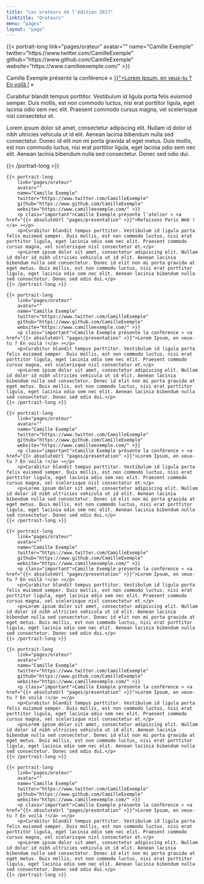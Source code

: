 ```yaml
---
title: "Les orateurs de l'édition 2017"
linktitle: "Orateurs"
menu: "pages"
layout: "page"
---
```


<div class="line-list">
    {{< portrait-long
        link="pages/orateur"
        avatar=""
        name="Camille Exemple"
        twitter="https://www.twitter.com/CamilleExemple"
        github="https://www.github.com/CamilleExemple"
        website="https://www.camilleexemple.com/" >}}
        <p class="important">Camille Exemple présente la conférence « <a href="{{< absoluteUrl "pages/presentation" >}}">Lorem Ipsum, en veux-tu ? En voilà !</a> »</p>
        <p>Curabitur blandit tempus porttitor. Vestibulum id ligula porta felis euismod semper. Duis mollis, est non commodo luctus, nisi erat porttitor ligula, eget lacinia odio sem nec elit. Praesent commodo cursus magna, vel scelerisque nisl consectetur et.</p>
        <p>Lorem ipsum dolor sit amet, consectetur adipiscing elit. Nullam id dolor id nibh ultricies vehicula ut id elit. Aenean lacinia bibendum nulla sed consectetur. Donec id elit non mi porta gravida at eget metus. Duis mollis, est non commodo luctus, nisi erat porttitor ligula, eget lacinia odio sem nec elit. Aenean lacinia bibendum nulla sed consectetur. Donec sed odio dui.</p>
    {{< /portrait-long >}}

    {{< portrait-long
        link="pages/orateur"
        avatar=""
        name="Camille Exemple"
        twitter="https://www.twitter.com/CamilleExemple"
        github="https://www.github.com/CamilleExemple"
        website="https://www.camilleexemple.com/" >}}
        <p class="important">Camille Exemple présente l'atelier « <a href="{{< absoluteUrl "pages/presentation" >}}">Refaisons Paris Web !</a> »</p>
        <p>Curabitur blandit tempus porttitor. Vestibulum id ligula porta felis euismod semper. Duis mollis, est non commodo luctus, nisi erat porttitor ligula, eget lacinia odio sem nec elit. Praesent commodo cursus magna, vel scelerisque nisl consectetur et.</p>
        <p>Lorem ipsum dolor sit amet, consectetur adipiscing elit. Nullam id dolor id nibh ultricies vehicula ut id elit. Aenean lacinia bibendum nulla sed consectetur. Donec id elit non mi porta gravida at eget metus. Duis mollis, est non commodo luctus, nisi erat porttitor ligula, eget lacinia odio sem nec elit. Aenean lacinia bibendum nulla sed consectetur. Donec sed odio dui.</p>
    {{< /portrait-long >}}

    {{< portrait-long
        link="pages/orateur"
        avatar=""
        name="Camille Exemple"
        twitter="https://www.twitter.com/CamilleExemple"
        github="https://www.github.com/CamilleExemple"
        website="https://www.camilleexemple.com/" >}}
        <p class="important">Camille Exemple présente la conférence « <a href="{{< absoluteUrl "pages/presentation" >}}">Lorem Ipsum, en veux-tu ? En voilà !</a> »</p>
        <p>Curabitur blandit tempus porttitor. Vestibulum id ligula porta felis euismod semper. Duis mollis, est non commodo luctus, nisi erat porttitor ligula, eget lacinia odio sem nec elit. Praesent commodo cursus magna, vel scelerisque nisl consectetur et.</p>
        <p>Lorem ipsum dolor sit amet, consectetur adipiscing elit. Nullam id dolor id nibh ultricies vehicula ut id elit. Aenean lacinia bibendum nulla sed consectetur. Donec id elit non mi porta gravida at eget metus. Duis mollis, est non commodo luctus, nisi erat porttitor ligula, eget lacinia odio sem nec elit. Aenean lacinia bibendum nulla sed consectetur. Donec sed odio dui.</p>
    {{< /portrait-long >}}

    {{< portrait-long
        link="pages/orateur"
        avatar=""
        name="Camille Exemple"
        twitter="https://www.twitter.com/CamilleExemple"
        github="https://www.github.com/CamilleExemple"
        website="https://www.camilleexemple.com/" >}}
        <p class="important">Camille Exemple présente la conférence « <a href="{{< absoluteUrl "pages/presentation" >}}">Lorem Ipsum, en veux-tu ? En voilà !</a> »</p>
        <p>Curabitur blandit tempus porttitor. Vestibulum id ligula porta felis euismod semper. Duis mollis, est non commodo luctus, nisi erat porttitor ligula, eget lacinia odio sem nec elit. Praesent commodo cursus magna, vel scelerisque nisl consectetur et.</p>
        <p>Lorem ipsum dolor sit amet, consectetur adipiscing elit. Nullam id dolor id nibh ultricies vehicula ut id elit. Aenean lacinia bibendum nulla sed consectetur. Donec id elit non mi porta gravida at eget metus. Duis mollis, est non commodo luctus, nisi erat porttitor ligula, eget lacinia odio sem nec elit. Aenean lacinia bibendum nulla sed consectetur. Donec sed odio dui.</p>
    {{< /portrait-long >}}

    {{< portrait-long
        link="pages/orateur"
        avatar=""
        name="Camille Exemple"
        twitter="https://www.twitter.com/CamilleExemple"
        github="https://www.github.com/CamilleExemple"
        website="https://www.camilleexemple.com/" >}}
        <p class="important">Camille Exemple présente la conférence « <a href="{{< absoluteUrl "pages/presentation" >}}">Lorem Ipsum, en veux-tu ? En voilà !</a> »</p>
        <p>Curabitur blandit tempus porttitor. Vestibulum id ligula porta felis euismod semper. Duis mollis, est non commodo luctus, nisi erat porttitor ligula, eget lacinia odio sem nec elit. Praesent commodo cursus magna, vel scelerisque nisl consectetur et.</p>
        <p>Lorem ipsum dolor sit amet, consectetur adipiscing elit. Nullam id dolor id nibh ultricies vehicula ut id elit. Aenean lacinia bibendum nulla sed consectetur. Donec id elit non mi porta gravida at eget metus. Duis mollis, est non commodo luctus, nisi erat porttitor ligula, eget lacinia odio sem nec elit. Aenean lacinia bibendum nulla sed consectetur. Donec sed odio dui.</p>
    {{< /portrait-long >}}

    {{< portrait-long
        link="pages/orateur"
        avatar=""
        name="Camille Exemple"
        twitter="https://www.twitter.com/CamilleExemple"
        github="https://www.github.com/CamilleExemple"
        website="https://www.camilleexemple.com/" >}}
        <p class="important">Camille Exemple présente la conférence « <a href="{{< absoluteUrl "pages/presentation" >}}">Lorem Ipsum, en veux-tu ? En voilà !</a> »</p>
        <p>Curabitur blandit tempus porttitor. Vestibulum id ligula porta felis euismod semper. Duis mollis, est non commodo luctus, nisi erat porttitor ligula, eget lacinia odio sem nec elit. Praesent commodo cursus magna, vel scelerisque nisl consectetur et.</p>
        <p>Lorem ipsum dolor sit amet, consectetur adipiscing elit. Nullam id dolor id nibh ultricies vehicula ut id elit. Aenean lacinia bibendum nulla sed consectetur. Donec id elit non mi porta gravida at eget metus. Duis mollis, est non commodo luctus, nisi erat porttitor ligula, eget lacinia odio sem nec elit. Aenean lacinia bibendum nulla sed consectetur. Donec sed odio dui.</p>
    {{< /portrait-long >}}

    {{< portrait-long
        link="pages/orateur"
        avatar=""
        name="Camille Exemple"
        twitter="https://www.twitter.com/CamilleExemple"
        github="https://www.github.com/CamilleExemple"
        website="https://www.camilleexemple.com/" >}}
        <p class="important">Camille Exemple présente la conférence « <a href="{{< absoluteUrl "pages/presentation" >}}">Lorem Ipsum, en veux-tu ? En voilà !</a> »</p>
        <p>Curabitur blandit tempus porttitor. Vestibulum id ligula porta felis euismod semper. Duis mollis, est non commodo luctus, nisi erat porttitor ligula, eget lacinia odio sem nec elit. Praesent commodo cursus magna, vel scelerisque nisl consectetur et.</p>
        <p>Lorem ipsum dolor sit amet, consectetur adipiscing elit. Nullam id dolor id nibh ultricies vehicula ut id elit. Aenean lacinia bibendum nulla sed consectetur. Donec id elit non mi porta gravida at eget metus. Duis mollis, est non commodo luctus, nisi erat porttitor ligula, eget lacinia odio sem nec elit. Aenean lacinia bibendum nulla sed consectetur. Donec sed odio dui.</p>
    {{< /portrait-long >}}

</div>